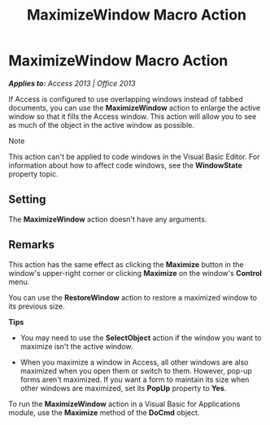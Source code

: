 ﻿---
title: MaximizeWindow Macro Action
TOCTitle: MaximizeWindow Macro Action
ms:assetid: 79c9e430-07a7-02b2-ff5a-c6b9ec32c5b6
ms:mtpsurl: https://msdn.microsoft.com/en-us/library/Ff196171(v=office.15)
ms:contentKeyID: 48545778
ms.date: 09/18/2015
mtps_version: v=office.15
f1_keywords:
- vbaac10.chm196948
f1_categories:
- Office.Version=v15
---

# MaximizeWindow Macro Action


_**Applies to:** Access 2013 | Office 2013_

If Access is configured to use overlapping windows instead of tabbed documents, you can use the **MaximizeWindow** action to enlarge the active window so that it fills the Access window. This action will allow you to see as much of the object in the active window as possible.


> [!NOTE]
> <P>This action can't be applied to code windows in the Visual Basic Editor. For information about how to affect code windows, see the <STRONG>WindowState</STRONG> property topic.</P>



## Setting

The **MaximizeWindow** action doesn't have any arguments.

## Remarks

This action has the same effect as clicking the **Maximize** button in the window's upper-right corner or clicking **Maximize** on the window's **Control** menu.

You can use the **RestoreWindow** action to restore a maximized window to its previous size.

**Tips**

  - You may need to use the **SelectObject** action if the window you want to maximize isn't the active window.

  - When you maximize a window in Access, all other windows are also maximized when you open them or switch to them. However, pop-up forms aren't maximized. If you want a form to maintain its size when other windows are maximized, set its **PopUp** property to **Yes**.

To run the **MaximizeWindow** action in a Visual Basic for Applications module, use the **Maximize** method of the **DoCmd** object.


